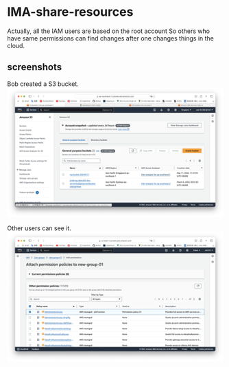 # IMA-share-resources
Actually, all the IAM users are based on the root account So others who have same permissions can find changes after one changes things in the cloud.

## screenshots
Bob created a S3 bucket.
<img src="img/share-resources-02.png">

Other users can see it.
<img src="img/share-resources-01.png">

